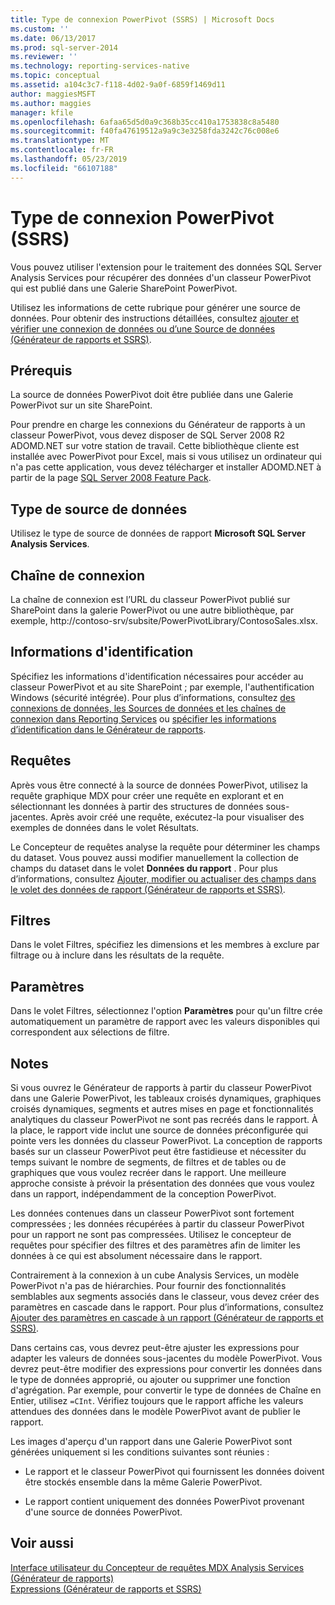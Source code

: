 ```yaml
---
title: Type de connexion PowerPivot (SSRS) | Microsoft Docs
ms.custom: ''
ms.date: 06/13/2017
ms.prod: sql-server-2014
ms.reviewer: ''
ms.technology: reporting-services-native
ms.topic: conceptual
ms.assetid: a104c3c7-f118-4d02-9a0f-6859f1469d11
author: maggiesMSFT
ms.author: maggies
manager: kfile
ms.openlocfilehash: 6afaa65d5d0a9c368b35cc410a1753838c8a5480
ms.sourcegitcommit: f40fa47619512a9a9c3e3258fda3242c76c008e6
ms.translationtype: MT
ms.contentlocale: fr-FR
ms.lasthandoff: 05/23/2019
ms.locfileid: "66107188"
---
```

# <a name="powerpivot-connection-type-ssrs"></a>Type de connexion PowerPivot (SSRS)
  Vous pouvez utiliser l'extension pour le traitement des données SQL Server Analysis Services pour récupérer des données d'un classeur PowerPivot qui est publié dans une Galerie SharePoint PowerPivot.  
  
 Utilisez les informations de cette rubrique pour générer une source de données. Pour obtenir des instructions détaillées, consultez [ajouter et vérifier une connexion de données ou d’une Source de données &#40;Générateur de rapports et SSRS&#41;](add-and-verify-a-data-connection-report-builder-and-ssrs.md).  
  
## <a name="prerequisites"></a>Prérequis  
 La source de données PowerPivot doit être publiée dans une Galerie PowerPivot sur un site SharePoint.  
  
 Pour prendre en charge les connexions du Générateur de rapports à un classeur PowerPivot, vous devez disposer de SQL Server 2008 R2 ADOMD.NET sur votre station de travail. Cette bibliothèque cliente est installée avec PowerPivot pour Excel, mais si vous utilisez un ordinateur qui n'a pas cette application, vous devez télécharger et installer ADOMD.NET à partir de la page [SQL Server 2008 Feature Pack](https://go.microsoft.com/fwlink/?LinkId=192565).  
  
## <a name="data-source-type"></a>Type de source de données  
 Utilisez le type de source de données de rapport **Microsoft SQL Server Analysis Services**.  
  
## <a name="connection-string"></a>Chaîne de connexion  
 La chaîne de connexion est l’URL du classeur PowerPivot publié sur SharePoint dans la galerie PowerPivot ou une autre bibliothèque, par exemple, http://contoso-srv/subsite/PowerPivotLibrary/ContosoSales.xlsx.  
  
## <a name="credentials"></a>Informations d'identification  
 Spécifiez les informations d'identification nécessaires pour accéder au classeur PowerPivot et au site SharePoint ; par exemple, l'authentification Windows (sécurité intégrée). Pour plus d’informations, consultez [des connexions de données, les Sources de données et les chaînes de connexion dans Reporting Services](../data-connections-data-sources-and-connection-strings-in-reporting-services.md) ou [spécifier les informations d’identification dans le Générateur de rapports](../specify-credentials-in-report-builder.md).  
  
## <a name="queries"></a>Requêtes  
 Après vous être connecté à la source de données PowerPivot, utilisez la requête graphique MDX pour créer une requête en explorant et en sélectionnant les données à partir des structures de données sous-jacentes. Après avoir créé une requête, exécutez-la pour visualiser des exemples de données dans le volet Résultats.  
  
 Le Concepteur de requêtes analyse la requête pour déterminer les champs du dataset. Vous pouvez aussi modifier manuellement la collection de champs du dataset dans le volet **Données du rapport** . Pour plus d’informations, consultez [Ajouter, modifier ou actualiser des champs dans le volet des données de rapport &#40;Générateur de rapports et SSRS&#41;](add-edit-refresh-fields-in-the-report-data-pane-report-builder-and-ssrs.md).  
  
## <a name="filters"></a>Filtres  
 Dans le volet Filtres, spécifiez les dimensions et les membres à exclure par filtrage ou à inclure dans les résultats de la requête.  
  
## <a name="parameters"></a>Paramètres  
 Dans le volet Filtres, sélectionnez l'option **Paramètres** pour qu'un filtre crée automatiquement un paramètre de rapport avec les valeurs disponibles qui correspondent aux sélections de filtre.  
  
## <a name="remarks"></a>Notes  
 Si vous ouvrez le Générateur de rapports à partir du classeur PowerPivot dans une Galerie PowerPivot, les tableaux croisés dynamiques, graphiques croisés dynamiques, segments et autres mises en page et fonctionnalités analytiques du classeur PowerPivot ne sont pas recréés dans le rapport. À la place, le rapport vide inclut une source de données préconfigurée qui pointe vers les données du classeur PowerPivot. La conception de rapports basés sur un classeur PowerPivot peut être fastidieuse et nécessiter du temps suivant le nombre de segments, de filtres et de tables ou de graphiques que vous voulez recréer dans le rapport. Une meilleure approche consiste à prévoir la présentation des données que vous voulez dans un rapport, indépendamment de la conception PowerPivot.  
  
 Les données contenues dans un classeur PowerPivot sont fortement compressées ; les données récupérées à partir du classeur PowerPivot pour un rapport ne sont pas compressées. Utilisez le concepteur de requêtes pour spécifier des filtres et des paramètres afin de limiter les données à ce qui est absolument nécessaire dans le rapport.  
  
 Contrairement à la connexion à un cube Analysis Services, un modèle PowerPivot n'a pas de hiérarchies. Pour fournir des fonctionnalités semblables aux segments associés dans le classeur, vous devez créer des paramètres en cascade dans le rapport. Pour plus d’informations, consultez [Ajouter des paramètres en cascade à un rapport &#40;Générateur de rapports et SSRS&#41;](../report-design/add-cascading-parameters-to-a-report-report-builder-and-ssrs.md).  
  
 Dans certains cas, vous devrez peut-être ajuster les expressions pour adapter les valeurs de données sous-jacentes du modèle PowerPivot. Vous devrez peut-être modifier des expressions pour convertir les données dans le type de données approprié, ou ajouter ou supprimer une fonction d'agrégation. Par exemple, pour convertir le type de données de Chaîne en Entier, utilisez `=CInt`. Vérifiez toujours que le rapport affiche les valeurs attendues des données dans le modèle PowerPivot avant de publier le rapport.  
  
 Les images d'aperçu d'un rapport dans une Galerie PowerPivot sont générées uniquement si les conditions suivantes sont réunies :  
  
-   Le rapport et le classeur PowerPivot qui fournissent les données doivent être stockés ensemble dans la même Galerie PowerPivot.  
  
-   Le rapport contient uniquement des données PowerPivot provenant d'une source de données PowerPivot.  
  
## <a name="see-also"></a>Voir aussi  
 [Interface utilisateur du Concepteur de requêtes MDX Analysis Services &#40;Générateur de rapports&#41;](../analysis-services-mdx-query-designer-user-interface-report-builder.md)   
 [Expressions &#40;Générateur de rapports et SSRS&#41;](../report-design/expressions-report-builder-and-ssrs.md)  
  
  
